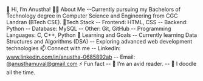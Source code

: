 👋 Hi, I’m Anustha! 
👩‍💻 About Me 
   --Currently pursuing my Bachelors of Technology degree in Computer Science and Engineering from CGC Landran (BTech CSE). 
💞️Tech Stack 
   -- Frontend: HTML, CSS 
   -- Backend: Python -- Database: MySQL 
   -- Other: Git, GitHub 
   -- Programming Languages: C, C++, Python 
🌱 Learning and Goals 
   -- Currently learning Data Structures and Algorithms (DSA) 
   --  Exploring advanced web development technologies 
📫 Connect with me 
   -- LinkedIn: www.linkedin.com/in/anustha-0685892ab 
   -- Email: @anusthamuval@gmail.com 
⚡ Fun fact 
   -- 📔 I’m an avid reader. 
   -- 📍 I doodle all the time.
